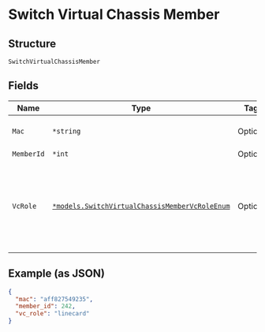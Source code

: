 
# Switch Virtual Chassis Member

## Structure

`SwitchVirtualChassisMember`

## Fields

| Name | Type | Tags | Description |
|  --- | --- | --- | --- |
| `Mac` | `*string` | Optional | fpc0, same as the mac of device_id |
| `MemberId` | `*int` | Optional | - |
| `VcRole` | [`*models.SwitchVirtualChassisMemberVcRoleEnum`](../../doc/models/switch-virtual-chassis-member-vc-role-enum.md) | Optional | Both vc_role master and backup will be matched to routing-engine role in Junos preprovisioned VC config |

## Example (as JSON)

```json
{
  "mac": "aff827549235",
  "member_id": 242,
  "vc_role": "linecard"
}
```

